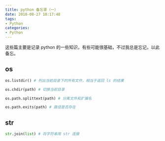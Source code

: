 ```yaml
---
title: python 备忘录（一）
date: 2018-08-27 18:17:48
tags:
- Python
categories:
- Python
---
```

这些篇主要是记录 python 的一些知识，有些可能很基础，不过我总是忘记，以此备忘。
<!--more-->
## os
``` python
os.listdir() # 列出当前目录下的所有文件，相当于返回 ls 的结果

os.chdir(path) # 切换当前目录

os.path.splittext(path) # 分离文件和扩展名

os.path.exits(path) # 路径是否存在

```

## str

``` python
str.join(list) # 将字符串用 str 连接
```
